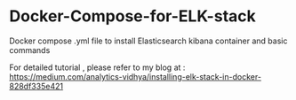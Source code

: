 # Docker-Compose-for-ELK-stack
Docker compose .yml file to install Elasticsearch kibana container and basic commands

For detailed tutorial , please refer to my blog at : https://medium.com/analytics-vidhya/installing-elk-stack-in-docker-828df335e421
